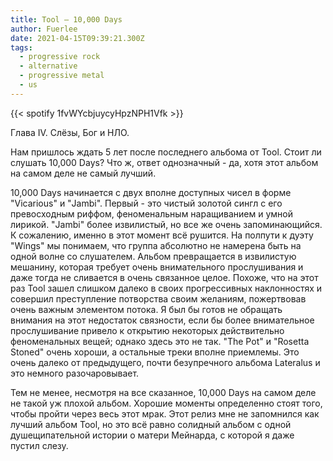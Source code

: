 ```yaml
---
title: Tool — 10,000 Days
author: Fuerlee
date: 2021-04-15T09:39:21.300Z
tags:
  - progressive rock
  - alternative
  - progressive metal
  - us
---
```

{{< spotify 1fvWYcbjuycyHpzNPH1Vfk >}}

Глава IV. Слёзы, Бог и НЛО.

Нам пришлось ждать 5 лет после последнего альбома от Tool. Стоит ли слушать 10,000 Days? Что ж, ответ однозначный - да, хотя этот альбом на самом деле не самый лучший.

10,000 Days начинается с двух вполне доступных чисел в форме "Vicarious" и "Jambi". Первый - это чистый золотой сингл с его превосходным риффом, феноменальным наращиванием и умной лирикой. "Jambi" более извилистый, но все же очень запоминающийся. К сожалению, именно в этот момент всё рушится. На полпути к дуэту "Wings" мы понимаем, что группа абсолютно не намерена быть на одной волне со слушателем. Альбом превращается в извилистую мешанину, которая требует очень внимательного прослушивания и даже тогда не сливается в очень связанное целое. Похоже, что на этот раз Tool зашел слишком далеко в своих прогрессивных наклонностях и совершил преступление потворства своим желаниям, пожертвовав очень важным элементом потока. Я был бы готов не обращать внимания на этот недостаток связности, если бы более внимательное прослушивание привело к открытию некоторых действительно феноменальных вещей; однако здесь это не так. "The Pot" и "Rosetta Stoned" очень хороши, а остальные треки вполне приемлемы. Это очень далеко от предыдущего, почти безупречного альбома Lateralus и это немного разочаровывает.

Тем не менее, несмотря на все сказанное, 10,000 Days на самом деле не такой уж плохой альбом. Хорошие моменты определенно стоят того, чтобы пройти через весь этот мрак. Этот релиз мне не запомнился как лучший альбом Tool, но это всё равно солидный альбом с одной душещипательной истории о матери Мейнарда, с которой я даже пустил слезу.